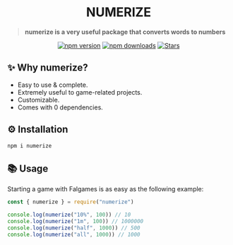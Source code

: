<h1 align="center"> NUMERIZE </h1>

> **numerize is a very useful package that converts words to numbers**

<p align="center">
    <a href="https://www.npmjs.com/package/numerize"><img src="https://img.shields.io/npm/v/numerize.svg?maxAge=3600" alt="npm version" /></a>
		<a href="https://www.npmjs.com/package/numerize"><img src="https://img.shields.io/npm/dt/numerize.svg?maxAge=3600" alt="npm downloads" /></a>
        <a title="Stars" href="https://github.com/falcao-g/falbot">
        <img src="https://img.shields.io/github/stars/falcao-g/numerize" alt="Stars">
    </a>
</p>

## **✨ Why numerize?**

- Easy to use & complete.
- Extremely useful to game-related projects.
- Customizable.
- Comes with 0 dependencies.

## **⚙️ Installation**

```bash
npm i numerize
```

## **📚 Usage**

Starting a game with Falgames is as easy as the following example:

```js
const { numerize } = require("numerize")

console.log(numerize("10%", 100)) // 10
console.log(numerize("1m", 100)) // 1000000
console.log(numerize("half", 1000)) // 500
console.log(numerize("all", 1000)) // 1000
```
